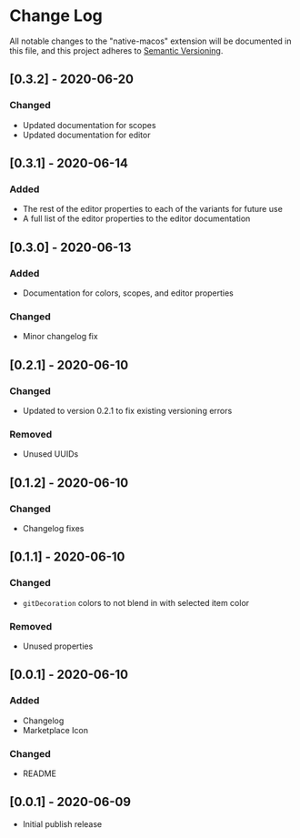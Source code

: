 # Change Log

All notable changes to the "native-macos" extension will be documented in this file, and this project adheres to [Semantic Versioning](https://semver.org/spec/v2.0.0.html).

## [0.3.2] - 2020-06-20

### Changed

- Updated documentation for scopes
- Updated documentation for editor

## [0.3.1] - 2020-06-14

### Added

- The rest of the editor properties to each of the variants for future use
- A full list of the editor properties to the editor documentation

## [0.3.0] - 2020-06-13

### Added

- Documentation for colors, scopes, and editor properties

### Changed

- Minor changelog fix

## [0.2.1] - 2020-06-10

### Changed

- Updated to version 0.2.1 to fix existing versioning errors

### Removed

- Unused UUIDs

## [0.1.2] - 2020-06-10

### Changed

- Changelog fixes

## [0.1.1] - 2020-06-10

### Changed

- `gitDecoration` colors to not blend in with selected item color

### Removed

- Unused properties

## [0.0.1] - 2020-06-10

### Added

- Changelog
- Marketplace Icon

### Changed

- README

## [0.0.1] - 2020-06-09

- Initial publish release
